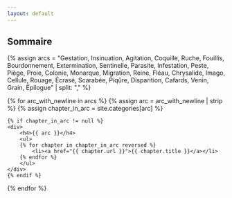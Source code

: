 ```yaml
---
layout: default
---
```


## Sommaire
{% assign arcs =
    "Gestation,
    Insinuation,
    Agitation,
    Coquille,
    Ruche,
    Fouillis,
    Bourdonnement,
    Extermination,
    Sentinelle,
    Parasite,
    Infestation,
    Peste,
    Piège,
    Proie,
    Colonie,
    Monarque,
    Migration,
    Reine,
    Fléau,
    Chrysalide,
    Imago,
    Cellule,
    Rouage,
    Écrasé,
    Scarabée,
    Piqûre,
    Disparition,
    Cafards,
    Venin,
    Grain,
    Épilogue" | split: "," %}

<div>
{% for arc_with_newline in arcs %}
    {% assign arc = arc_with_newline | strip %}
    {% assign chapter_in_arc = site.categories[arc] %}

    {% if chapter_in_arc != null %}
    <div>
        <h4>{{ arc }}</h4>
        <ul>
        {% for chapter in chapter_in_arc reversed %}
            <li><a href="{{ chapter.url }}">{{ chapter.title }}</a></li>
        {% endfor %}
        </ul>
    </div>
    {% endif %}
{% endfor %}
</div>
